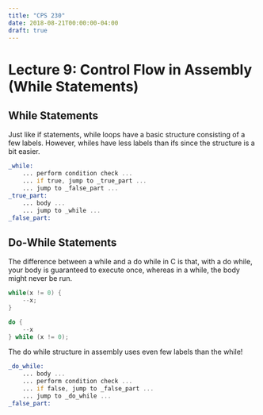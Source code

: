 ```yaml
---
title: "CPS 230"
date: 2018-08-21T00:00:00-04:00
draft: true
---
```


# Lecture 9: Control Flow in Assembly (While Statements)

## While Statements

Just like if statements, while loops have a basic structure consisting of a few labels.  However, whiles have less labels than ifs since the structure is a bit easier.

``` asm
_while:
	... perform condition check ...
	... if true, jump to _true_part ...
	... jump to _false_part ...
_true_part:
	... body ...
	... jump to _while ...
_false_part:
```

## Do-While Statements

The difference between a while and a do while in C is that, with a do while, your body is guaranteed to execute once, whereas in a while, the body might never be run.

``` c
while(x != 0) {
	--x;
}

do {
	--x
} while (x != 0);
```

The do while structure in assembly uses even few labels than the while!

``` asm
_do_while:
	... body ...
	... perform condition check ...
	... if false, jump to _false_part ...
	... jump to _do_while ...
_false_part:
```